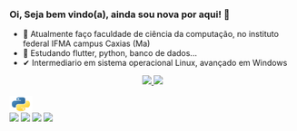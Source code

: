 ### Oi, Seja bem vindo(a), ainda sou nova por aqui! 👋

- 🔭 Atualmente faço faculdade de ciência da computação, no instituto federal IFMA campus Caxias (Ma)
- 🌱 Estudando flutter, python, banco de dados...
- ✔  Intermediario em sistema operacional Linux, avançado em Windows

<div align="center">
  <a href="https://github.com/MARIAMEDEIRO">
  <img height="180em" src="https://github-readme-stats.vercel.app/api?username=MARIAMEDEIRO&show_icons=true&theme=dracula&include_all_commits=true&count_private=true"/>
  <img height="180em" src="https://github-readme-stats.vercel.app/api/top-langs/?username=MARIAMEDEIRO&layout=compact&langs_count=7&theme=dracula"/>
</div>

<div style="display: inline_block"><br>
 
  <img align="center" alt="Rafa-Python" height="30" width="40" src="https://raw.githubusercontent.com/devicons/devicon/master/icons/python/python-original.svg">
 
</div>

  
  <div> 
  <a href="https://www.instagram.com/_mari_medeiros_/" target="_blank"><img src="https://img.shields.io/badge/-Instagram-%23E4405F?style=for-the-badge&logo=instagram&logoColor=white" target="_blank"></a>
 <a href="https://https://discord.com/channels/@me" target="_blank"><img src="https://img.shields.io/badge/Discord-7289DA?style=for-the-badge&logo=discord&logoColor=white" target="_blank"></a> 
  <a href = "mailto:medeirosmary94@gmail.com"><img src="https://img.shields.io/badge/-Gmail-%23333?style=for-the-badge&logo=gmail&logoColor=white" target="_blank"></a>
  <a href="https://www.linkedin.com/in/maria-francisca-medeiros-cruz-77b5461b2/" target="_blank"><img src="https://img.shields.io/badge/-LinkedIn-%230077B5?style=for-the-badge&logo=linkedin&logoColor=white" target="_blank"></a> 
 
  
 
</div>
